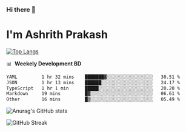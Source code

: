 ### Hi there 👋
# I'm Ashrith Prakash

[![Top Langs](https://github-readme-stats.vercel.app/api/top-langs/?username=xxcheckmatexx&count_private=true&include_all_commits=true&show_icons=true&line_height=20&title_color=FFFFFF&icon_color=FFFFFF&text_color=FFFFFF&bg_color=0D1117&langs_count=8)](https://github.com/anuraghazra/github-readme-stats)

📊 &nbsp;**Weekely Development BD**

<!--START_SECTION:waka-->

```txt
YAML         1 hr 32 mins    ███████▓░░░░░░░░░░░░░░░░░   30.51 %
JSON         1 hr 13 mins    ██████░░░░░░░░░░░░░░░░░░░   24.17 %
TypeScript   1 hr 1 min      █████░░░░░░░░░░░░░░░░░░░░   20.20 %
Markdown     19 mins         █▓░░░░░░░░░░░░░░░░░░░░░░░   06.61 %
Other        16 mins         █▒░░░░░░░░░░░░░░░░░░░░░░░   05.49 %
```

<!--END_SECTION:waka-->

![Anurag's GitHub stats](https://github-readme-stats.vercel.app/api?username=xxcheckmatexx&count_private=true&show_icons=true&theme=merko)  

![GitHub Streak](http://github-readme-streak-stats.herokuapp.com?user=xxcheckmatexx&theme=merko&hide_border=true&date_format=M%20j%5B%2C%20Y%5D&fire=DD0E0B)
<br/>
